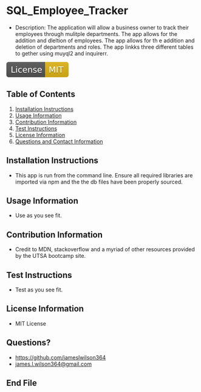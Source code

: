# SQL_Employee_Tracker
    
- Description: The application will allow a business owner to track their employees through mulitple departments.  The app allows for the addition and dleltion of employees.  The app allows for th e  addition and deletion of departments and roles.  The app linkks three different tables to gether using muyql2 and inquirerr.

![](./assets/MIT.svg)

## Table of Contents
1. [Installation Instructions](#installation)
2. [Usage Information](#usage)
3. [Contribution Information](#cont)
4. [Test Instructions](#test)
5. [License Information](#license)
6. [Questions and Contact Information](#questions)

<a id="installation"></a>
## Installation Instructions
- This app is run from the command line.  Ensure all required libraries are imported via npm and the the db files have been properly sourced.

<a id="usage"></a>
## Usage Information
- Use as you see fit.

<a id="cont"></a>
## Contribution Information
- Credit to MDN, stackoverflow and a myriad of other resources provided by the UTSA bootcamp site.

<a id="test"></a>
## Test Instructions
- Test as you see fit.

<a id="license"></a>
## License Information
- MIT License

<a id="questions"></a>
## Questions?
- https://github.com/jameslwilson364
- james.l.wilson364@gmail.com

## End File